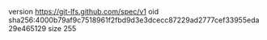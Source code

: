 version https://git-lfs.github.com/spec/v1
oid sha256:4000b79af9c7518961f2fbd9d3e3dcecc87229ad2777cef33955eda29e465129
size 255
